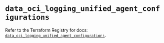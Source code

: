 # `data_oci_logging_unified_agent_configurations`

Refer to the Terraform Registry for docs: [`data_oci_logging_unified_agent_configurations`](https://registry.terraform.io/providers/oracle/oci/7.19.0/docs/data-sources/logging_unified_agent_configurations).
